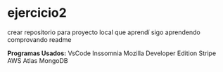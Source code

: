 # ejercicio2

crear repositorio para proyecto local
que aprendí
sigo aprendendo 
comprovando readme

**Programas Usados:**
VsCode 
Inssomnia
Mozilla Developer Edition
Stripe
AWS
Atlas
MongoDB
